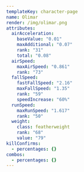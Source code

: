```yaml
---
templateKey: character-page
name: Olimar
render: /img/olimar.png
attributes:
  airAcceleration:
    baseValue: "0.01"
    maxAdditional: "0.07"
    rank: "31"
    total: "0.08"
  airSpeed:
    maxAirSpeed: "0.861"
    rank: "73"
  fallSpeed:
    fastFallSpeed: "2.16"
    maxFallSpeed: "1.35"
    rank: "59"
    speedIncrease: "60%"
  runSpeed:
    maxRunSpeed: "1.617"
    rank: "50"
  weight:
    class: featherweight
    rank: "68"
    value: "79"
killConfirms:
  - percentages: {}
combos:
  - percentages: {}
---
```

